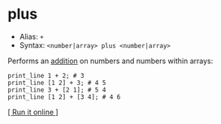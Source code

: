 # plus

- Alias: `+`
- Syntax: `<number|array> plus <number|array>`

Performs an [addition](https://en.wikipedia.org/wiki/Addition) on numbers and numbers within arrays:

    print_line 1 + 2; # 3
    print_line [1 2] + 3; # 4 5
    print_line 3 + [2 1]; # 5 4
    print_line [1 2] + [3 4]; # 4 6

[[ Run it online ]](https://utopia.sh/?code=print_line+1+%2B+2%3B+%23+3%0D%0Aprint_line+%5B1+2%5D+%2B+3%3B+%23+4+5%0D%0Aprint_line+3+%2B+%5B2+1%5D%3B+%23+5+4%0D%0Aprint_line+%5B1+2%5D+%2B+%5B3+4%5D%3B+%23+4+6)
